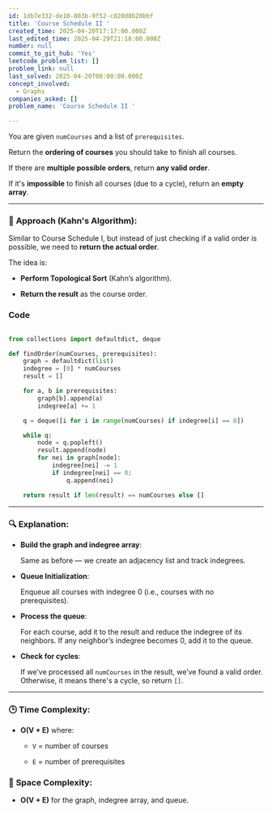 ```yaml
---
id: 1db7e332-de10-803b-9f52-c820d8b20bbf
title: 'Course Schedule II '
created_time: 2025-04-20T17:17:00.000Z
last_edited_time: 2025-04-29T21:18:00.000Z
number: null
commit_to_git_hub: 'Yes'
leetcode_problem_list: []
problem_link: null
last_solved: 2025-04-20T00:00:00.000Z
concept_involved:
  - Graphs
companies_asked: []
problem_name: 'Course Schedule II '

---
```


You are given `numCourses` and a list of `prerequisites`.

Return the **ordering of courses** you should take to finish all courses.

If there are **multiple possible orders**, return **any valid order**.

If it's **impossible** to finish all courses (due to a cycle), return an **empty array**.

***

### 🧠 **Approach (Kahn's Algorithm)**:

Similar to Course Schedule I, but instead of just checking if a valid order is possible, we need to **return the actual order**.

The idea is:

*   **Perform Topological Sort** (Kahn’s algorithm).

*   **Return the result** as the course order.

### **Code**

```python

from collections import defaultdict, deque

def findOrder(numCourses, prerequisites):
    graph = defaultdict(list)
    indegree = [0] * numCourses
    result = []

    for a, b in prerequisites:
        graph[b].append(a)
        indegree[a] += 1

    q = deque([i for i in range(numCourses) if indegree[i] == 0])

    while q:
        node = q.popleft()
        result.append(node)
        for nei in graph[node]:
            indegree[nei] -= 1
            if indegree[nei] == 0:
                q.append(nei)

    return result if len(result) == numCourses else []


```

***

### 🔍 Explanation:

*   **Build the graph and indegree array**:

    Same as before — we create an adjacency list and track indegrees.

*   **Queue Initialization**:

    Enqueue all courses with indegree 0 (i.e., courses with no prerequisites).

*   **Process the queue**:

    For each course, add it to the result and reduce the indegree of its neighbors. If any neighbor’s indegree becomes 0, add it to the queue.

*   **Check for cycles**:

    If we’ve processed all `numCourses` in the result, we’ve found a valid order. Otherwise, it means there's a cycle, so return `[]`.

***

### 🕒 **Time Complexity**:

*   **O(V + E)** where:

    *   `V` = number of courses

    *   `E` = number of prerequisites

### 💾 **Space Complexity**:

*   **O(V + E)** for the graph, indegree array, and queue.
